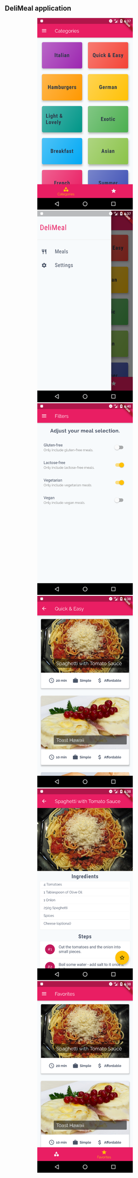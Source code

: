 ##  DeliMeal application
<p align="center">
  <img src="https://github.com/alainmucyo/DeliMeals/blob/master/screen_shots/image1.png" width="300" title="Home">
  <img src="https://github.com/alainmucyo/DeliMeals/blob/master/screen_shots/image2.png" width="300">
  <img src="https://github.com/alainmucyo/DeliMeals/blob/master/screen_shots/image3.png" width="300" alt="">
  <img src="https://github.com/alainmucyo/DeliMeals/blob/master/screen_shots/image4.png" width="300" title="Home">
  <img src="https://github.com/alainmucyo/DeliMeals/blob/master/screen_shots/image5.png" width="300">
  <img src="https://github.com/alainmucyo/DeliMeals/blob/master/screen_shots/image6.png" width="300" alt="">
</p>